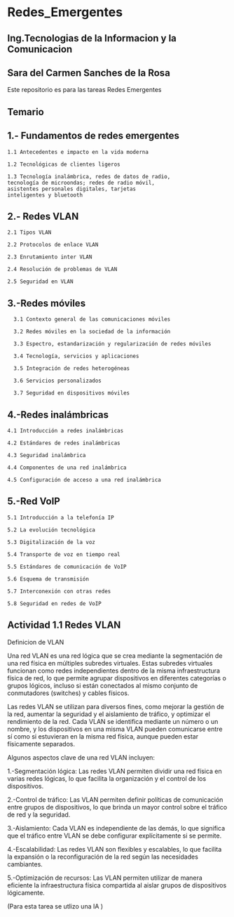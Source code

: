 # Redes_Emergentes
## Ing.Tecnologias de la Informacion y la Comunicacion
## Sara del Carmen Sanches de la Rosa
Este repositorio es para las tareas Redes Emergentes
## Temario
## 1.- Fundamentos de redes emergentes
    1.1 Antecedentes e impacto en la vida moderna

    1.2 Tecnológicas de clientes ligeros

    1.3 Tecnología inalámbrica, redes de datos de radio,
    tecnología de microondas; redes de radio móvil,
    asistentes personales digitales, tarjetas
    inteligentes y bluetooth

## 2.- Redes VLAN
    2.1 Tipos VLAN

    2.2 Protocolos de enlace VLAN

    2.3 Enrutamiento inter VLAN

    2.4 Resolución de problemas de VLAN

    2.5 Seguridad en VLAN

## 3.-Redes móviles
      3.1 Contexto general de las comunicaciones móviles

      3.2 Redes móviles en la sociedad de la información

      3.3 Espectro, estandarización y regularización de redes móviles

      3.4 Tecnología, servicios y aplicaciones

      3.5 Integración de redes heterogéneas

      3.6 Servicios personalizados

      3.7 Seguridad en dispositivos móviles

## 4.-Redes inalámbricas
    4.1 Introducción a redes inalámbricas

    4.2 Estándares de redes inalámbricas

    4.3 Seguridad inalámbrica

    4.4 Componentes de una red inalámbrica

    4.5 Configuración de acceso a una red inalámbrica

## 5.-Red VoIP
    5.1 Introducción a la telefonía IP

    5.2 La evolución tecnológica

    5.3 Digitalización de la voz

    5.4 Transporte de voz en tiempo real

    5.5 Estándares de comunicación de VoIP

    5.6 Esquema de transmisión

    5.7 Interconexión con otras redes

    5.8 Seguridad en redes de VoIP







## Actividad 1.1 Redes VLAN
Definicion de VLAN

Una red VLAN es una red lógica que se crea mediante la segmentación de una red física en múltiples subredes virtuales. Estas subredes virtuales
funcionan como redes independientes dentro de la misma infraestructura física de red, lo que permite agrupar dispositivos en diferentes categorías 
o grupos lógicos, incluso si están conectados al mismo conjunto de conmutadores (switches) y cables físicos.

Las redes VLAN se utilizan para diversos fines, como mejorar la gestión de la red, aumentar la seguridad
y el aislamiento de tráfico, y optimizar el rendimiento de la red. Cada VLAN se identifica mediante un número
o un nombre, y los dispositivos en una misma VLAN pueden comunicarse entre sí como si estuvieran en la misma red física,
aunque pueden estar físicamente separados.

Algunos aspectos clave de una red VLAN incluyen:

1.-Segmentación lógica: Las redes VLAN permiten dividir una red física en varias redes lógicas, lo que facilita la organización y el control de los dispositivos.

2.-Control de tráfico: Las VLAN permiten definir políticas de comunicación entre grupos de dispositivos, lo que brinda un mayor control sobre el tráfico de red y la seguridad.

3.-Aislamiento: Cada VLAN es independiente de las demás, lo que significa que el tráfico entre VLAN se debe configurar explícitamente si se permite.

4.-Escalabilidad: Las redes VLAN son flexibles y escalables, lo que facilita la expansión o la reconfiguración de la red según las necesidades cambiantes.

5.-Optimización de recursos: Las VLAN permiten utilizar de manera eficiente la infraestructura física compartida al aislar grupos de dispositivos lógicamente.


(Para esta tarea se utlizo una IA )
